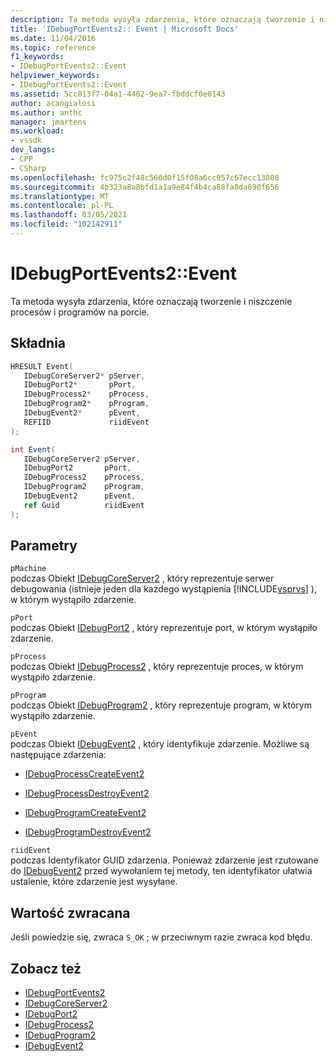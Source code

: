 ```yaml
---
description: Ta metoda wysyła zdarzenia, które oznaczają tworzenie i niszczenie procesów i programów na porcie.
title: 'IDebugPortEvents2:: Event | Microsoft Docs'
ms.date: 11/04/2016
ms.topic: reference
f1_keywords:
- IDebugPortEvents2::Event
helpviewer_keywords:
- IDebugPortEvents2::Event
ms.assetid: 5cc813f7-04a1-4462-9ea7-fbddcf0e0143
author: acangialosi
ms.author: anthc
manager: jmartens
ms.workload:
- vssdk
dev_langs:
- CPP
- CSharp
ms.openlocfilehash: fc975c2f48c560d0f15f08a6cc957c67ecc13808
ms.sourcegitcommit: 4b323a8a8bfd1a1a9e84f4b4ca88fa8da690f656
ms.translationtype: MT
ms.contentlocale: pl-PL
ms.lasthandoff: 03/05/2021
ms.locfileid: "102142911"
---
```

# <a name="idebugportevents2event"></a>IDebugPortEvents2::Event
Ta metoda wysyła zdarzenia, które oznaczają tworzenie i niszczenie procesów i programów na porcie.

## <a name="syntax"></a>Składnia

```cpp
HRESULT Event(
   IDebugCoreServer2* pServer,
   IDebugPort2*       pPort,
   IDebugProcess2*    pProcess,
   IDebugProgram2*    pProgram,
   IDebugEvent2*      pEvent,
   REFIID             riidEvent
);
```

```csharp
int Event(
   IDebugCoreServer2 pServer,
   IDebugPort2       pPort,
   IDebugProcess2    pProcess,
   IDebugProgram2    pProgram,
   IDebugEvent2      pEvent,
   ref Guid          riidEvent
);
```

## <a name="parameters"></a>Parametry
`pMachine`\
podczas Obiekt [IDebugCoreServer2](../../../extensibility/debugger/reference/idebugcoreserver2.md) , który reprezentuje serwer debugowania (istnieje jeden dla każdego wystąpienia [!INCLUDE[vsprvs](../../../code-quality/includes/vsprvs_md.md)] ), w którym wystąpiło zdarzenie.

`pPort`\
podczas Obiekt [IDebugPort2](../../../extensibility/debugger/reference/idebugport2.md) , który reprezentuje port, w którym wystąpiło zdarzenie.

`pProcess`\
podczas Obiekt [IDebugProcess2](../../../extensibility/debugger/reference/idebugprocess2.md) , który reprezentuje proces, w którym wystąpiło zdarzenie.

`pProgram`\
podczas Obiekt [IDebugProgram2](../../../extensibility/debugger/reference/idebugprogram2.md) , który reprezentuje program, w którym wystąpiło zdarzenie.

`pEvent`\
podczas Obiekt [IDebugEvent2](../../../extensibility/debugger/reference/idebugevent2.md) , który identyfikuje zdarzenie. Możliwe są następujące zdarzenia:

- [IDebugProcessCreateEvent2](../../../extensibility/debugger/reference/idebugprocesscreateevent2.md)

- [IDebugProcessDestroyEvent2](../../../extensibility/debugger/reference/idebugprocessdestroyevent2.md)

- [IDebugProgramCreateEvent2](../../../extensibility/debugger/reference/idebugprogramcreateevent2.md)

- [IDebugProgramDestroyEvent2](../../../extensibility/debugger/reference/idebugprogramdestroyevent2.md)

`riidEvent`\
podczas Identyfikator GUID zdarzenia. Ponieważ zdarzenie jest rzutowane do [IDebugEvent2](../../../extensibility/debugger/reference/idebugevent2.md) przed wywołaniem tej metody, ten identyfikator ułatwia ustalenie, które zdarzenie jest wysyłane.

## <a name="return-value"></a>Wartość zwracana
 Jeśli powiedzie się, zwraca `S_OK` ; w przeciwnym razie zwraca kod błędu.

## <a name="see-also"></a>Zobacz też
- [IDebugPortEvents2](../../../extensibility/debugger/reference/idebugportevents2.md)
- [IDebugCoreServer2](../../../extensibility/debugger/reference/idebugcoreserver2.md)
- [IDebugPort2](../../../extensibility/debugger/reference/idebugport2.md)
- [IDebugProcess2](../../../extensibility/debugger/reference/idebugprocess2.md)
- [IDebugProgram2](../../../extensibility/debugger/reference/idebugprogram2.md)
- [IDebugEvent2](../../../extensibility/debugger/reference/idebugevent2.md)
